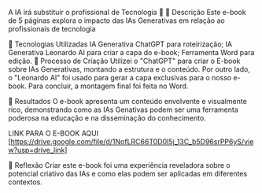 A IA irá substituir o profissional de Tecnologia 🌌
📒 Descrição
Este e-book de 5 páginas explora o impacto das IAs Generativas em relação ao profissionais de tecnologia

🤖 Tecnologias Utilizadas
IA Generativa ChatGPT para roteirização;
IA Generativa Leonardo AI para criar a capa do e-book;
Ferramenta Word para edição.
🧐 Processo de Criação
Utilizei o "ChatGPT" para criar o E-book sobre IAs Generativas, montando a estrutura e o conteúdo. Por outro lado, o "Leonardo AI" foi usado para gerar a capa exclusivas para o nosso e-book. Para concluir, a montagem final foi feita no Word.

🚀 Resultados
O e-book apresenta um conteúdo envolvente e visualmente rico, demonstrando como as IAs Genativas podem ser uma ferramenta poderosa na educação e na disseminação do conhecimento.

LINK PARA O E-BOOK AQUI [https://drive.google.com/file/d/1NofLRC66T0D0I5j_13C_b5D96srPP6yS/view?usp=drive_link]

💭 Reflexão
Criar este e-book foi uma experiência reveladora sobre o potencial criativo das IAs e como elas podem ser aplicadas em diferentes contextos.
